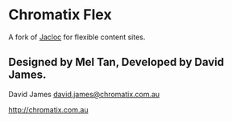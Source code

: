 # Chromatix Flex

A fork of [Jacloc](https://github.com/ChromatixAU/client-jacloc) for flexible content sites.

## Designed by Mel Tan, Developed by David James.

David James
david.james@chromatix.com.au

http://chromatix.com.au